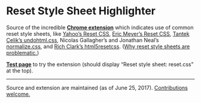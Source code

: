 # Reset Style Sheet Highlighter

Source of the incredible [**Chrome extension**][1] which indicates use of common reset style sheets, like [Yahoo’s Reset CSS][2], [Eric Meyer’s Reset CSS][3], [Tantek Çelik’s undohtml.css][4], Nicolas Gallagher’s and Jonathan Neal’s [normalize.css][5], and [Rich Clark’s html5resetcss][6]. ([Why reset style sheets are problematic.][7])

[**Test page**][8] to try the extension (should display “Reset style sheet: reset.css” at the top).

----

Source and extension are maintained (as of June 25, 2017). [Contributions welcome.][9]

[1]: https://chrome.google.com/webstore/detail/reset-style-sheet-highlig/lnekfhlkfibaamhifbfmcobiglhcbmbl
[2]: https://web.archive.org/web/https://developer.yahoo.com/yui/reset/
[3]: http://meyerweb.com/eric/tools/css/reset/
[4]: http://tantek.com/log/2004/09.html#d06t2354
[5]: http://necolas.github.com/normalize.css/
[6]: https://code.google.com/archive/p/html5resetcss/
[7]: https://plus.google.com/114697646623413794481/posts/exdHF4Dyf7Y
[8]: https://hell.meiert.org/core/html/reset.aux.html
[9]: https://github.com/j9t/reset-style-sheet-highlighter/issues/new